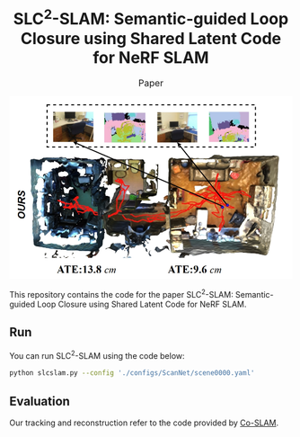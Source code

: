 <h1 align="center">SLC<sup>2</sup>-SLAM: Semantic-guided Loop Closure using Shared Latent Code for NeRF SLAM</h1>

<p align="center">
  <a href="https://ieeexplore.ieee.org/document/10935649" style="font-size:16px; text-decoration:none;">Paper</a>
</p>

<p align="center">
    <img src="https://github.com/mmddi/SLC2SLAM/blob/main/TEASER/0054.png" width="800">
</p>


<p>This repository contains the code for the paper SLC<sup>2</sup>-SLAM: Semantic-guided Loop Closure using Shared Latent Code for NeRF SLAM.</p>

## Run

You can run  SLC<sup>2</sup>-SLAM using the code below:
```bash
python slcslam.py --config './configs/ScanNet/scene0000.yaml'
```
## Evaluation
Our tracking and reconstruction refer to the code provided by [Co-SLAM](https://github.com/JingwenWang95/neural_slam_eval).


